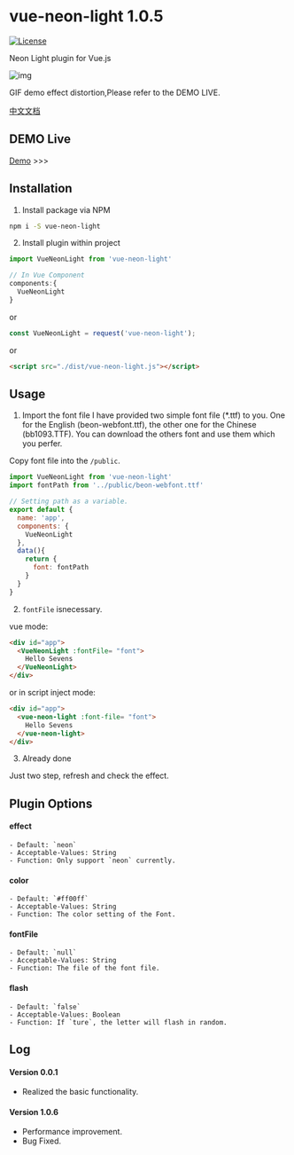 # vue-neon-light 1.0.5

[![License](http://img.shields.io/badge/license-MIT-brightgreen.svg)](http://opensource.org/licenses/MIT)

Neon Light plugin for Vue.js

![img](https://raw.githubusercontent.com/superhos/vue-neon-light/master/screenshot/output.gif)

GIF demo effect distortion,Please refer to the DEMO LIVE.

[中文文档](/docs/zh/README.md)

## DEMO Live

[Demo](https://superhos.github.io/vue-neon-light/) >>>

## Installation

1) Install package via NPM

```bash
npm i -S vue-neon-light
```
2) Install plugin within project

```javascript
import VueNeonLight from 'vue-neon-light'

// In Vue Component
components:{
  VueNeonLight
}
```
or

```javascript
const VueNeonLight = request('vue-neon-light');
```

or

```html
<script src="./dist/vue-neon-light.js"></script>
```

## Usage

1. Import the font file
I have provided two simple font file (\*.ttf) to you. One for the English (beon-webfont.ttf), the other one for the Chinese (bb1093.TTF). You can download the others font and use them which you perfer.

Copy font file into the `/public`.

```javascript
import VueNeonLight from 'vue-neon-light'
import fontPath from '../public/beon-webfont.ttf'

// Setting path as a variable.
export default {
  name: 'app',
  components: {
    VueNeonLight
  },
  data(){
    return {
      font: fontPath
    }
  }
}
```

2. `fontFile` isnecessary.

vue mode:

```html
<div id="app">
  <VueNeonLight :fontFile= "font">
    Hello Sevens
  </VueNeonLight>
</div>
```

or in script inject mode:

```html
<div id="app">
  <vue-neon-light :font-file= "font">
    Hello Sevens
  </vue-neon-light>
</div>
```

3. Already done

Just two step, refresh and check the effect.

## Plugin Options

#### effect
	- Default: `neon`
	- Acceptable-Values: String
	- Function: Only support `neon` currently.

#### color
	- Default: `#ff00ff`
	- Acceptable-Values: String
	- Function: The color setting of the Font.

#### fontFile
	- Default: `null`
	- Acceptable-Values: String
	- Function: The file of the font file.

#### flash
	- Default: `false`
	- Acceptable-Values: Boolean
	- Function: If `ture`, the letter will flash in random.

## Log

#### Version 0.0.1
- Realized the basic functionality.

#### Version 1.0.6
- Performance improvement.
- Bug Fixed.

